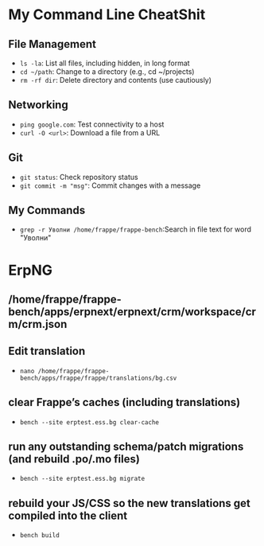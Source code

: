 # My Command Line CheatShit

## File Management
- `ls -la`: List all files, including hidden, in long format
- `cd ~/path`: Change to a directory (e.g., cd ~/projects)
- `rm -rf dir`: Delete directory and contents (use cautiously)

## Networking
- `ping google.com`: Test connectivity to a host
- `curl -O <url>`: Download a file from a URL

## Git
- `git status`: Check repository status
- `git commit -m "msg"`: Commit changes with a message
## My Commands
- `grep -r Уволни /home/frappe/frappe-bench`:Search in file text for word "Уволни"


# ErpNG
## /home/frappe/frappe-bench/apps/erpnext/erpnext/crm/workspace/crm/crm.json

## Edit translation
- `nano /home/frappe/frappe-bench/apps/frappe/frappe/translations/bg.csv`
## clear Frappe’s caches (including translations)
- `bench --site erptest.ess.bg clear-cache`

## run any outstanding schema/patch migrations (and rebuild .po/.mo files)
- `bench --site erptest.ess.bg migrate`

## rebuild your JS/CSS so the new translations get compiled into the client
- `bench build`
